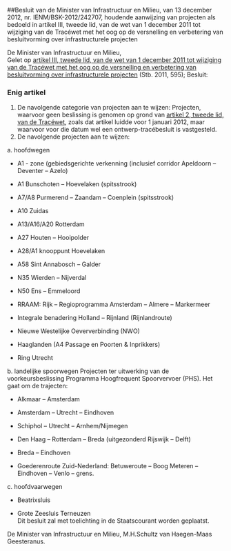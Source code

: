 <meta http-equiv='Content-Type' content='text/html; charset=utf-8' />

##Besluit van de Minister van Infrastructuur en Milieu, van 13 december 2012, nr. IENM/BSK-2012/242707, houdende aanwijzing van projecten als bedoeld in artikel III, tweede lid, van de wet van 1 december 2011 tot wijziging van de Tracéwet met het oog op de versnelling en verbetering van besluitvorming over infrastructurele projecten

De Minister van Infrastructuur en Milieu,  
Gelet op [artikel III, tweede lid, van de wet van 1 december 2011 tot wijziging van de Tracéwet met het oog op de versnelling en verbetering van besluitvorming over infrastructurele projecten](../../../../../../../../../../../../../../../wet/wijzigingswet/tracéwet/met/het/oog/op/versnelling/en/verbetering/etc/BWBR0030790/README.md) (Stb. 2011, 595);
Besluit:    

### Enig  artikel  

1.  De navolgende categorie van projecten aan te wijzen: Projecten, waarvoor geen beslissing is genomen op grond van [artikel 2, tweede lid, van de Tracéwet](../../../../../../../../../../../../../../../wet/wijzigingswet/tracéwet/met/het/oog/op/versnelling/en/verbetering/etc/BWBR0030790/README.md), zoals dat artikel luidde voor 1 januari 2012, maar waarvoor voor die datum wel een ontwerp-tracébesluit is vastgesteld.   
2.  De navolgende projecten aan te wijzen: 

a. hoofdwegen 

* A1 - zone (gebiedsgerichte verkenning (inclusief corridor Apeldoorn – Deventer – Azelo)  

* A1 Bunschoten – Hoevelaken (spitsstrook)  

* A7/A8 Purmerend – Zaandam – Coenplein (spitsstrook)  

* A10 Zuidas  

* A13/A16/A20 Rotterdam  

* A27 Houten – Hooipolder  

* A28/A1 knooppunt Hoevelaken  

* A58 Sint Annabosch – Galder  

* N35 Wierden – Nijverdal  

* N50 Ens – Emmeloord  

* RRAAM: Rijk – Regioprogramma Amsterdam – Almere – Markermeer  

* Integrale benadering Holland – Rijnland (Rijnlandroute)  

* Nieuwe Westelijke Oeververbinding (NWO)  

* Haaglanden (A4 Passage en Poorten & Inprikkers)  

* Ring Utrecht    

b. landelijke spoorwegen Projecten ter uitwerking van de voorkeursbeslissing Programma Hoogfrequent Spoorvervoer (PHS). Het gaat om de trajecten: 

* Alkmaar – Amsterdam  

* Amsterdam – Utrecht – Eindhoven  

* Schiphol – Utrecht – Arnhem/Nijmegen  

* Den Haag – Rotterdam – Breda (uitgezonderd Rijswijk – Delft)  

* Breda – Eindhoven  

* Goederenroute Zuid-Nederland: Betuweroute – Boog Meteren – Eindhoven – Venlo – grens.    

c. hoofdvaarwegen 

* Beatrixsluis  

* Grote Zeesluis Terneuzen       
Dit besluit zal met toelichting in de Staatscourant worden geplaatst.  

De 
Minister van Infrastructuur en Milieu,
M.H.Schultz van Haegen-Maas Geesteranus.   
